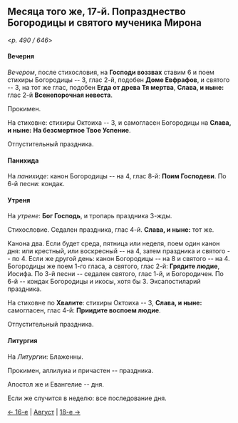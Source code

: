 
## Месяца того же, 17-й. Попразднество Богородицы и святого мученика Мирона

<*p. 490 / 646*>

#### Вечерня

*Вечером*, после стихословия, на **Господи воззвах** ставим 6 и поем стихиры Богородицы -- 3, глас 2-й, 
подобен **Доме Евфрафов**, и святого -- 3, на тот же глас, подобен **Егда от древа Тя мертва**, 
**Слава, и ныне:** глас 2-й **Всенепорочная невеста**. 

Прокимен.

На стиховне: стихиры Октоиха -- 3, и самогласен Богородицы на **Слава, и ныне:** 
**На безсмертное Твое Успение**.

Отпустительный праздника.

#### Панихида

На *панихиде*: канон Богородицы -- на 4, глас 8-й: **Поим Господеви**.
По 6-й песни: кондак. 

#### Утреня

На *утрене*: **Бог Господь**, и тропарь праздника 3-жды. 

Стихословие. Седален праздника, глас 4-й. **Слава, и ныне:** тот же. 

Канона два. Если будет среда, пятница или неделя, поем один канон дня: или крестный, или воскресный -- на 4, 
затем праздника и святого -- по 4. Если же другой день: канон Богородицы -- на 8 и святого -- на 4. 
Богородицы же поем 1-го гласа, а святого, глас 2-й: **Грядите людие**, Иосифа. 
По 3-й песни -- седален святого, глас 1-й, и Богородичен. 
По 6-й -- кондак Богородицы и икосы, хотя бы 3.
Эксапостиларий праздника.

На стиховне по **Хвалите**: стихиры Октоиха -- 3, **Слава, и ныне:** самогласен, глас 4-й: 
**Приидите воспоем людие**.
 
Отпустительный праздника. 

#### Литургия

На *Литургии*: Блаженны. 

Прокимен, аллилуиа и причастен -- праздника. 

Апостол же и Евангелие -- дня. 

Если же случится в неделю: все последование дня.

[← 16-е](08_16_EUR.ru.md) | [Август](README.md#17-й) | [18-е →](08_18_EUR.ru.md)
